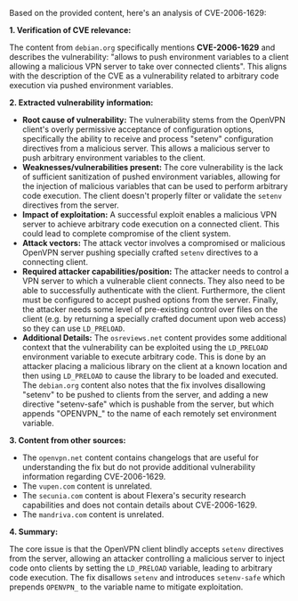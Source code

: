 Based on the provided content, here's an analysis of CVE-2006-1629:

**1. Verification of CVE relevance:**

The content from `debian.org` specifically mentions **CVE-2006-1629** and describes the vulnerability: "allows to push environment variables to a client allowing a malicious VPN server to take over connected clients". This aligns with the description of the CVE as a vulnerability related to arbitrary code execution via pushed environment variables.

**2. Extracted vulnerability information:**

*   **Root cause of vulnerability:** The vulnerability stems from the OpenVPN client's overly permissive acceptance of configuration options, specifically the ability to receive and process "setenv" configuration directives from a malicious server. This allows a malicious server to push arbitrary environment variables to the client.
*   **Weaknesses/vulnerabilities present:** The core vulnerability is the lack of sufficient sanitization of pushed environment variables, allowing for the injection of malicious variables that can be used to perform arbitrary code execution. The client doesn't properly filter or validate the `setenv` directives from the server.
*   **Impact of exploitation:** A successful exploit enables a malicious VPN server to achieve arbitrary code execution on a connected client. This could lead to complete compromise of the client system.
*   **Attack vectors:** The attack vector involves a compromised or malicious OpenVPN server pushing specially crafted `setenv` directives to a connecting client.
*   **Required attacker capabilities/position:** The attacker needs to control a VPN server to which a vulnerable client connects. They also need to be able to successfully authenticate with the client. Furthermore, the client must be configured to accept pushed options from the server. Finally, the attacker needs some level of pre-existing control over files on the client (e.g. by returning a specially crafted document upon web access) so they can use `LD_PRELOAD`.
* **Additional Details:** The `osreviews.net` content provides some additional context that the vulnerability can be exploited using the `LD_PRELOAD` environment variable to execute arbitrary code. This is done by an attacker placing a malicious library on the client at a known location and then using `LD_PRELOAD` to cause the library to be loaded and executed. The `debian.org` content also notes that the fix involves disallowing "setenv" to be pushed to clients from the server, and adding a new directive "setenv-safe" which is pushable from the server, but which appends "OPENVPN_" to the name of each remotely set environment variable.

**3. Content from other sources:**

*   The `openvpn.net` content contains changelogs that are useful for understanding the fix but do not provide additional vulnerability information regarding CVE-2006-1629.
* The `vupen.com` content is unrelated.
* The `secunia.com` content is about Flexera's security research capabilities and does not contain details about CVE-2006-1629.
* The `mandriva.com` content is unrelated.

**4. Summary:**

The core issue is that the OpenVPN client blindly accepts `setenv` directives from the server, allowing an attacker controlling a malicious server to inject code onto clients by setting the `LD_PRELOAD` variable, leading to arbitrary code execution. The fix disallows `setenv` and introduces `setenv-safe` which prepends `OPENVPN_` to the variable name to mitigate exploitation.